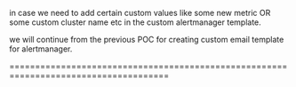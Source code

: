 in case we need to add certain custom values like some new metric OR some custom cluster name etc in the custom alertmanager template.

we will continue from the previous POC for creating custom email template for alertmanager.

=====================================================================================

